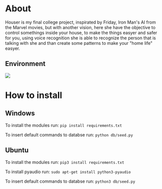 # About 

Houser is my final college project, inspirated by Friday, Iron Man's AI from the Marvel movies, but with another vision, here she have the objective to control somethings inside your house, to make the things easyer and safer for you, using voice recognition she is able to recognize the person that is talking with she and than create some patterns to make your "home life" easyer.

## Environment

<a target="_blank" href="https://www.python.org/downloads/" title="python version">
  <img src="https://img.shields.io/badge/Python-v3.6.8-blue">
</a>

# How to install

## Windows

To install the modules run: `pip install requirements.txt`

To insert default commands to databse run: `python db/seed.py`

## Ubuntu 

To install the modules run: `pip3 install requirements.txt`

To install pyaudio run: `sudo apt-get install python3-pyaudio`

To insert default commands to databse run: `python3 db/seed.py`
